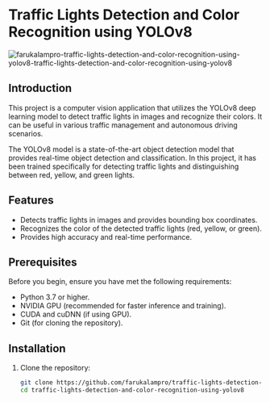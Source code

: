 # Traffic Lights Detection and Color Recognition using YOLOv8

![farukalampro-traffic-lights-detection-and-color-recognition-using-yolov8-traffic-lights-detection-and-color-recognition-using-yolov8](https://github.com/farukalampro/traffic-lights-detection-and-color-recognition-using-yolov8/assets/92469073/973d3947-ba91-4008-93c5-a067ebfaf3bf)

## Introduction
This project is a computer vision application that utilizes the YOLOv8 deep learning model to detect traffic lights in images and recognize their colors. It can be useful in various traffic management and autonomous driving scenarios.

The YOLOv8 model is a state-of-the-art object detection model that provides real-time object detection and classification. In this project, it has been trained specifically for detecting traffic lights and distinguishing between red, yellow, and green lights.

## Features
- Detects traffic lights in images and provides bounding box coordinates.
- Recognizes the color of the detected traffic lights (red, yellow, or green).
- Provides high accuracy and real-time performance.

## Prerequisites
Before you begin, ensure you have met the following requirements:
- Python 3.7 or higher.
- NVIDIA GPU (recommended for faster inference and training).
- CUDA and cuDNN (if using GPU).
- Git (for cloning the repository).

## Installation
1. Clone the repository:

   ```bash
   git clone https://github.com/farukalampro/traffic-lights-detection-and-color-recognition-using-yolov8.git
   cd traffic-lights-detection-and-color-recognition-using-yolov8
